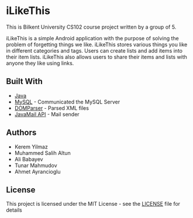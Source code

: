 # iLikeThis

This is Bilkent University CS102 course project written by a group of 5. 

iLikeThis is a simple Android application with the purpose of solving the problem of
forgetting things we like. iLikeThis stores various things you like in different categories and
tags. Users can create lists and add items into their item lists. iLikeThis also allows users to
share their items and lists with anyone they like using links.

## Built With

* [Java](https://docs.oracle.com/javase/8/)
* [MySQL](https://www.mysql.com/) - Communicated the MySQL Server
* [DOMParser](https://developer.mozilla.org/en-US/docs/Web/API/DOMParser) - Parsed XML files
* [JavaMail API](http://www.oracle.com/technetwork/java/javamail/index.html) - Mail sender

## Authors

* Kerem Yilmaz
* Muhammed Salih Altun
* Ali Babayev
* Tunar Mahmudov
* Ahmet Ayrancioglu

## License

This project is licensed under the MIT License - see the [LICENSE](LICENSE) file for details
